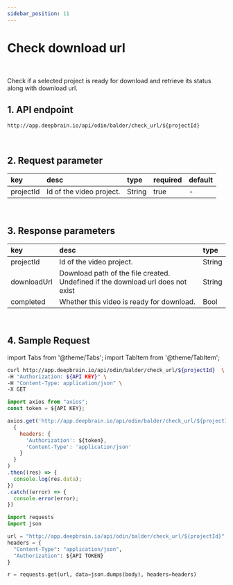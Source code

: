 ```yaml
---
sidebar_position: 11
---
```


# Check download url

<br/>

Check if a selected project is ready for download and retrieve its status along with download url.

## 1. API endpoint

```http
http://app.deepbrain.io/api/odin/balder/check_url/${projectId}
```

<br/>

## 2. Request parameter

|key|desc|type|required|default|
|:---|:---|:---|:---|:---|
|projectId|Id of the video project.|String|true|-|


<br/>

## 3. Response parameters

|key|desc|type|
|:---|:---|:---|
|projectId|Id of the video project.|String|
|downloadUrl|Download path of the file created. Undefined if the download url does not exist|String|
|completed|Whether this video is ready for download.|Bool|

<br/>

## 4. Sample Request

import Tabs from '@theme/Tabs';
import TabItem from '@theme/TabItem';

<Tabs>
<TabItem value="curl" label="cURL">

```bash
curl http://app.deepbrain.io/api/odin/balder/check_url/${projectId}  \
-H "Authorization: ${API KEY}" \
-H "Content-Type: application/json" \
-X GET
```

</TabItem>
<TabItem value="js" label="Node.js">

```js
import axios from "axios";
const token = ${API KEY};

axios.get('http://app.deepbrain.io/api/odin/balder/check_url/${projectId}', 
  {
    headers: {
      'Authorization': ${token},
      'Content-Type': 'application/json'
    }
  }
)
.then((res) => {
  console.log(res.data);
})
.catch((error) => {
  console.error(error);
})
```

</TabItem>
<TabItem value="py" label="Python">

```py
import requests
import json

url = "http://app.deepbrain.io/api/odin/balder/check_url/${projectId}"
headers = {
  "Content-Type": "application/json",
  "Authorization": ${API TOKEN}
}

r = requests.get(url, data=json.dumps(body), headers=headers)
```

</TabItem>
</Tabs>
